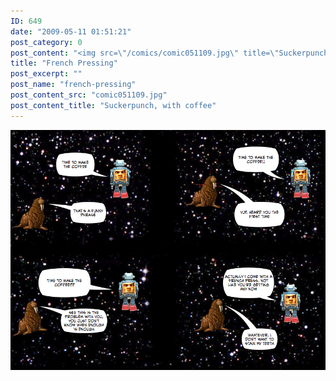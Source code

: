 ```yaml
---
ID: 649
date: "2009-05-11 01:51:21"
post_category: 0
post_content: "<img src=\"/comics/comic051109.jpg\" title=\"Suckerpunch, with coffee\" />"
title: "French Pressing"
post_excerpt: ""
post_name: "french-pressing"
post_content_src: "comic051109.jpg"
post_content_title: "Suckerpunch, with coffee"
---
```



[![Suckerpunch, with coffee](/comics-hi-res/comic051109.jpg)](/comics-hi-res/comic051109.jpg "Suckerpunch, with coffee")
